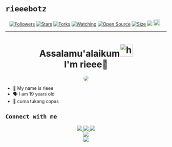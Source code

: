 # ```rieeebotz```
<p align="center">
<a href="https://github.com/rieeebotz/followers"><img title="Followers" src="https://img.shields.io/github/followers/rieeebotz?color=red&style=flat-square"></a>
<a href="https://github.com/rieeebotz/AyGemuy/stargazers/"><img title="Stars" src="https://img.shields.io/github/stars/rieeebotz/rieeebotz?color=blue&style=flat-square"></a>
<a href="https://github.com/rieeebotz/AyGemuy/network/members"><img title="Forks" src="https://img.shields.io/github/forks/rieeebotz/rieeebptz?color=red&style=flat-square"></a>
<a href="https://github.com/rieeebotz/AyGemuy/watchers"><img title="Watching" src="https://img.shields.io/github/watchers/rieeebotz/rieeebotz?label=Watchers&color=blue&style=flat-square"></a>
<a href="https://github.com/rieeebotz/AyGemuy"><img title="Open Source" src="https://badges.frapsoft.com/os/v2/open-source.svg?v=103"></a>
<a href="https://github.com/rieeebotz/AyGemuy/"><img title="Size" src="https://img.shields.io/github/repo-size/rieeebotz/rieeebotz?style=flat-square&color=green"></a>
<a href="https://hits.seeyoufarm.com"><img src="https://hits.seeyoufarm.com/api/count/incr/badge.svg?url=https%3A%2F%2Fgithub.com%2Frieeebotz%2Frieeebotz&count_bg=%2379C83D&title_bg=%23555555&icon=probot.svg&icon_color=%2300FF6D&title=hits&edge_flat=false"/></a>
<a href="https://github.com/rieeebotz/rieeebotz/graphs/commit-activity"><img height="20" src="https://img.shields.io/badge/Maintained%3F-yes-green.svg"></a>&nbsp;&nbsp;
</p>
<p align='center'>
    </p>

-------
<h1 align="center">Assalamu'alaikum<img src="https://user-images.githubusercontent.com/1303154/88677602-1635ba80-d120-11ea-84d8-d263ba5fc3c0.gif" width="40px" alt="hi"><br>I'm rieee👋 </h1>
<p align="center">
  <img style="border-radius:15px;" src="https://telegra.ph/file/47948e034efc6d284143a.jpg" /></>
</p>

- 👥 My name is rieee 
- 🗣️ I am 19 years old 
- 🔭 cuma tukang copas

## ```Connect with me```
<p align="center">
  <a href="https://wa.me/6285781862561"><img src="https://img.shields.io/badge/WhatsApp-25D366?style=for-the-badge&logo=whatsapp&logoColor=white" />
  <a href="https://www.instagram.com/rieeebotz_"><img src="https://img.shields.io/badge/instagram-%234267B2.svg?&style=for-the-badge&logo=instagram&logoColor=white" />
  <a href="https://youtube.com/channel/UC7qMVLsXuX3USOAkgSRw00g"><img src="https://img.shields.io/badge/Youtube-%230088cc.svg?&style=for-the-badge&logo=youtube&logoColor=white" /> <br>
  <a href="https://github.com/rieeebotz"><img src="https://img.shields.io/badge/-GitHub-black?style=flat-square&logo=github" /> <br>
  <a href="https://komarev.com/ghpvc/?username=rieeebotz&color=blue&style=flat-square&label=Profile+Dilihat"><img src="https://komarev.com/ghpvc/?username=rieeebotz&color=blue&style=flat-square&label=Profile+Dilihat" />
